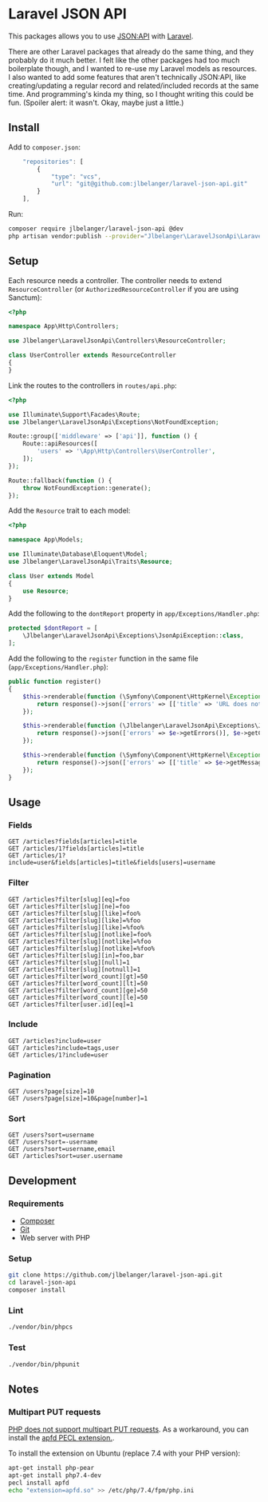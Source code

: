 # Laravel JSON API

This packages allows you to use [JSON:API](https://jsonapi.org/) with [Laravel](https://laravel.com/).

There are other Laravel packages that already do the same thing, and they probably do it much better. I felt like the other packages had too much boilerplate though, and I wanted to re-use my Laravel models as resources. I also wanted to add some features that aren't technically JSON:API, like creating/updating a regular record and related/included records at the same time. And programming's kinda my thing, so I thought writing this could be fun. (Spoiler alert: it wasn't. Okay, maybe just a little.)

## Install

Add to `composer.json`:

``` js
	"repositories": [
		{
			"type": "vcs",
			"url": "git@github.com:jlbelanger/laravel-json-api.git"
		}
	],
```

Run:

``` bash
composer require jlbelanger/laravel-json-api @dev
php artisan vendor:publish --provider="Jlbelanger\LaravelJsonApi\LaravelJsonApiServiceProvider" --tag="config"
```

## Setup

Each resource needs a controller. The controller needs to extend `ResourceController` (or `AuthorizedResourceController` if you are using Sanctum):

``` php
<?php

namespace App\Http\Controllers;

use Jlbelanger\LaravelJsonApi\Controllers\ResourceController;

class UserController extends ResourceController
{
}
```

Link the routes to the controllers in `routes/api.php`:

``` php
<?php

use Illuminate\Support\Facades\Route;
use Jlbelanger\LaravelJsonApi\Exceptions\NotFoundException;

Route::group(['middleware' => ['api']], function () {
	Route::apiResources([
		'users' => '\App\Http\Controllers\UserController',
	]);
});

Route::fallback(function () {
	throw NotFoundException::generate();
});
```

Add the `Resource` trait to each model:

``` php
<?php

namespace App\Models;

use Illuminate\Database\Eloquent\Model;
use Jlbelanger\LaravelJsonApi\Traits\Resource;

class User extends Model
{
	use Resource;
}
```

Add the following to the `dontReport` property in `app/Exceptions/Handler.php`:

``` php
protected $dontReport = [
	\Jlbelanger\LaravelJsonApi\Exceptions\JsonApiException::class,
];
```

Add the following to the `register` function in the same file (`app/Exceptions/Handler.php`):

``` php
public function register()
{
	$this->renderable(function (\Symfony\Component\HttpKernel\Exception\MethodNotAllowedHttpException $e) {
		return response()->json(['errors' => [['title' => 'URL does not exist.', 'status' => '404', 'detail' => 'Method not allowed.']]], 404);
	});

	$this->renderable(function (\Jlbelanger\LaravelJsonApi\Exceptions\JsonApiException $e) {
		return response()->json(['errors' => $e->getErrors()], $e->getCode());
	});

	$this->renderable(function (\Symfony\Component\HttpKernel\Exception\HttpException $e) {
		return response()->json(['errors' => [['title' => $e->getMessage(), 'status' => $e->getStatusCode()]]], $e->getStatusCode());
	});
}
```

## Usage

### Fields

```
GET /articles?fields[articles]=title
GET /articles/1?fields[articles]=title
GET /articles/1?include=user&fields[articles]=title&fields[users]=username
```

### Filter

```
GET /articles?filter[slug][eq]=foo
GET /articles?filter[slug][ne]=foo
GET /articles?filter[slug][like]=foo%
GET /articles?filter[slug][like]=%foo
GET /articles?filter[slug][like]=%foo%
GET /articles?filter[slug][notlike]=foo%
GET /articles?filter[slug][notlike]=%foo
GET /articles?filter[slug][notlike]=%foo%
GET /articles?filter[slug][in]=foo,bar
GET /articles?filter[slug][null]=1
GET /articles?filter[slug][notnull]=1
GET /articles?filter[word_count][gt]=50
GET /articles?filter[word_count][lt]=50
GET /articles?filter[word_count][ge]=50
GET /articles?filter[word_count][le]=50
GET /articles?filter[user.id][eq]=1
```

### Include

```
GET /articles?include=user
GET /articles?include=tags,user
GET /articles/1?include=user
```

### Pagination

```
GET /users?page[size]=10
GET /users?page[size]=10&page[number]=1
```

### Sort

```
GET /users?sort=username
GET /users?sort=-username
GET /users?sort=username,email
GET /articles?sort=user.username
```

## Development

### Requirements

- [Composer](https://getcomposer.org/)
- [Git](https://git-scm.com/)
- Web server with PHP

### Setup

``` bash
git clone https://github.com/jlbelanger/laravel-json-api.git
cd laravel-json-api
composer install
```

### Lint

``` bash
./vendor/bin/phpcs
```

### Test

``` bash
./vendor/bin/phpunit
```

## Notes

### Multipart PUT requests

[PHP does not support multipart PUT requests](https://bugs.php.net/bug.php?id=55815). As a workaround, you can install the [apfd PECL extension.](https://pecl.php.net/package/apfd).

To install the extension on Ubuntu (replace 7.4 with your PHP version):

``` bash
apt-get install php-pear
apt-get install php7.4-dev
pecl install apfd
echo "extension=apfd.so" >> /etc/php/7.4/fpm/php.ini
```
